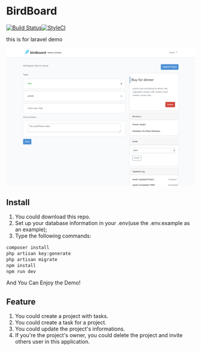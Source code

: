 # BirdBoard
[![Build Status](https://travis-ci.org/dustinhsiao21/birdboard.svg?branch=master)](https://travis-ci.org/dustinhsiao21/birdboard)[![StyleCI](https://github.styleci.io/repos/191885268/shield?branch=master)](https://github.styleci.io/repos/191885268)

this is for laravel demo

![demo](./public/images/demo.png)

## Install

1. You could download this repo.
2. Set up your database information in your .env(use the .env.example as an example);
3. Type the following commands:

```
composer install
php artisan key:generate
php artisan migrate
npm install
npm run dev
```

And You Can Enjoy the Demo!

## Feature

1. You could create a project with tasks.
2. You could create a task for a project.
3. You could update the project's informations.
4. If you're the project's owner, you could delete the project and invite others user in this application.